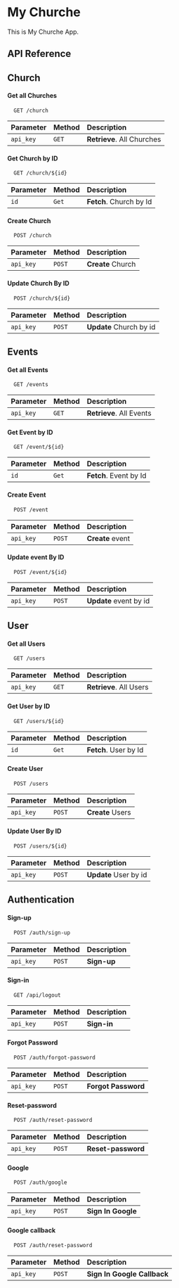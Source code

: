 # My Churche

This is My Churche App.

## API Reference

## Church

#### Get all Churches

```http
  GET /church
```

| Parameter | Method | Description                |
| :-------- | :----- | :------------------------- |
| `api_key` | `GET`  | **Retrieve**. All Churches |

#### Get Church by ID

```http
  GET /church/${id}
```

| Parameter | Method | Description             |
| :-------- | :----- | :---------------------- |
| `id`      | `Get`  | **Fetch**. Church by Id |

#### Create Church

```http
  POST /church
```

| Parameter | Method | Description       |
| :-------- | :----- | :---------------- |
| `api_key` | `POST` | **Create** Church |

#### Update Church By ID

```http
  POST /church/${id}
```

| Parameter | Method | Description             |
| :-------- | :----- | :---------------------- |
| `api_key` | `POST` | **Update** Church by id |

## Events

#### Get all Events

```http
  GET /events
```

| Parameter | Method | Description              |
| :-------- | :----- | :----------------------- |
| `api_key` | `GET`  | **Retrieve**. All Events |

#### Get Event by ID

```http
  GET /event/${id}
```

| Parameter | Method | Description            |
| :-------- | :----- | :--------------------- |
| `id`      | `Get`  | **Fetch**. Event by Id |

#### Create Event

```http
  POST /event
```

| Parameter | Method | Description      |
| :-------- | :----- | :--------------- |
| `api_key` | `POST` | **Create** event |

#### Update event By ID

```http
  POST /event/${id}
```

| Parameter | Method | Description            |
| :-------- | :----- | :--------------------- |
| `api_key` | `POST` | **Update** event by id |

## User

#### Get all Users

```http
  GET /users
```

| Parameter | Method | Description             |
| :-------- | :----- | :---------------------- |
| `api_key` | `GET`  | **Retrieve**. All Users |

#### Get User by ID

```http
  GET /users/${id}
```

| Parameter | Method | Description           |
| :-------- | :----- | :-------------------- |
| `id`      | `Get`  | **Fetch**. User by Id |

#### Create User

```http
  POST /users
```

| Parameter | Method | Description      |
| :-------- | :----- | :--------------- |
| `api_key` | `POST` | **Create** Users |

#### Update User By ID

```http
  POST /users/${id}
```

| Parameter | Method | Description           |
| :-------- | :----- | :-------------------- |
| `api_key` | `POST` | **Update** User by id |

## Authentication

#### Sign-up

```http
  POST /auth/sign-up
```

| Parameter | Method | Description |
| :-------- | :----- | :---------- |
| `api_key` | `POST` | **Sign-up** |

#### Sign-in

```http
  GET /api/logout
```

| Parameter | Method | Description |
| :-------- | :----- | :---------- |
| `api_key` | `POST` | **Sign-in** |

#### Forgot Password

```http
  POST /auth/forgot-password
```

| Parameter | Method | Description         |
| :-------- | :----- | :------------------ |
| `api_key` | `POST` | **Forgot Password** |

#### Reset-password

```http
  POST /auth/reset-password
```

| Parameter | Method | Description        |
| :-------- | :----- | :----------------- |
| `api_key` | `POST` | **Reset-password** |

#### Google

```http
  POST /auth/google
```

| Parameter | Method | Description        |
| :-------- | :----- | :----------------- |
| `api_key` | `POST` | **Sign In Google** |

#### Google callback

```http
  POST /auth/reset-password
```

| Parameter | Method | Description                 |
| :-------- | :----- | :-------------------------- |
| `api_key` | `POST` | **Sign In Google Callback** |
